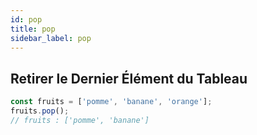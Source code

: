 ```yaml
---
id: pop
title: pop
sidebar_label: pop
---
```


## Retirer le Dernier Élément du Tableau

```javascript
const fruits = ['pomme', 'banane', 'orange'];
fruits.pop();
// fruits : ['pomme', 'banane']
```
